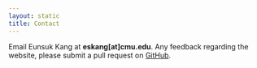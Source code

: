 ```yaml
---
layout: static
title: Contact
---
```

Email Eunsuk Kang at __eskang[at]cmu.edu__. Any feedback regarding the website, 
please submit a pull request on
[GitHub](https://github.com/sychoo/sychoo.github.io).

